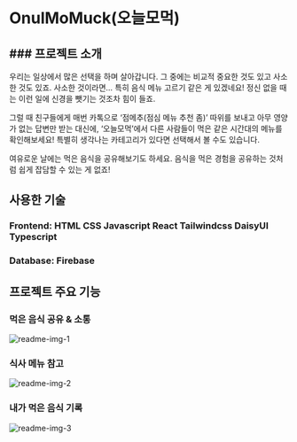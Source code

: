 # OnulMoMuck(오늘모먹)

## ### 프로젝트 소개

우리는 일상에서 많은 선택을 하며 살아갑니다. 그 중에는 비교적 중요한 것도 있고 사소한 것도 있죠. 사소한 것이라면… 특히 음식 메뉴 고르기 같은 게 있겠네요! 정신 없을 때는 이런 일에 신경을 뺏기는 것조차 힘이 들죠.

그럴 때 친구들에게 매번 카톡으로 ‘점메추(점심 메뉴 추천 좀)’ 따위를 보내고 아무 영양가 없는 답변만 받는 대신에, ‘오늘모먹’에서 다른 사람들이 먹은 같은 시간대의 메뉴를 확인해보세요! 특별히 생각나는 카테고리가 있다면 선택해서 볼 수도 있습니다.

여유로운 날에는 먹은 음식을 공유해보기도 하세요. 음식을 먹은 경험을 공유하는 것처럼 쉽게 잡담할 수 있는 게 없죠!

## 사용한 기술

### Frontend: HTML CSS Javascript React Tailwindcss DaisyUI Typescript

### Database: Firebase

## 프로젝트 주요 기능

### 먹은 음식 공유 & 소통
![readme-img-1](https://github.com/cloudedpanther/onulmomuck/assets/76900250/540da37b-decc-4968-b9a5-8ebd9d09d592)

### 식사 메뉴 참고
![readme-img-2](https://github.com/cloudedpanther/onulmomuck/assets/76900250/a479d0b9-239a-4177-9840-a37d204413d1)

### 내가 먹은 음식 기록
![readme-img-3](https://github.com/cloudedpanther/onulmomuck/assets/76900250/0cc0d344-e04b-49ea-9e81-683ead917947)
